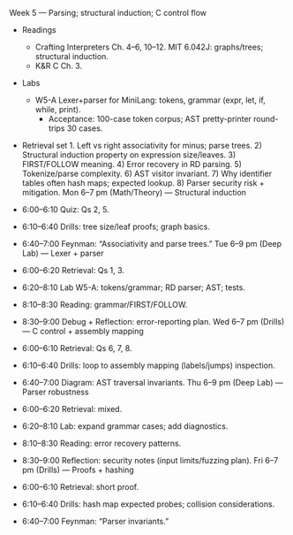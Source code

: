 Week 5 — Parsing; structural induction; C control flow

- Readings
  - Crafting Interpreters Ch. 4–6, 10–12. MIT 6.042J: graphs/trees; structural induction.
  - K&R C Ch. 3.
- Labs
  - W5-A Lexer+parser for MiniLang: tokens, grammar (expr, let, if, while, print).
    - Acceptance: 100-case token corpus; AST pretty-printer round-trips 30 cases.
- Retrieval set 1. Left vs right associativity for minus; parse trees. 2) Structural induction property on expression size/leaves. 3) FIRST/FOLLOW meaning. 4) Error recovery in RD parsing. 5) Tokenize/parse complexity. 6) AST visitor invariant. 7) Why identifier tables often hash maps; expected lookup. 8) Parser security risk + mitigation.
  Mon 6–7 pm (Math/Theory) — Structural induction

- 6:00–6:10 Quiz: Qs 2, 5.
- 6:10–6:40 Drills: tree size/leaf proofs; graph basics.
- 6:40–7:00 Feynman: “Associativity and parse trees.”
  Tue 6–9 pm (Deep Lab) — Lexer + parser

- 6:00–6:20 Retrieval: Qs 1, 3.
- 6:20–8:10 Lab W5-A: tokens/grammar; RD parser; AST; tests.
- 8:10–8:30 Reading: grammar/FIRST/FOLLOW.
- 8:30–9:00 Debug + Reflection: error-reporting plan.
  Wed 6–7 pm (Drills) — C control + assembly mapping

- 6:00–6:10 Retrieval: Qs 6, 7, 8.
- 6:10–6:40 Drills: loop to assembly mapping (labels/jumps) inspection.
- 6:40–7:00 Diagram: AST traversal invariants.
  Thu 6–9 pm (Deep Lab) — Parser robustness

- 6:00–6:20 Retrieval: mixed.
- 6:20–8:10 Lab: expand grammar cases; add diagnostics.
- 8:10–8:30 Reading: error recovery patterns.
- 8:30–9:00 Reflection: security notes (input limits/fuzzing plan).
  Fri 6–7 pm (Drills) — Proofs + hashing

- 6:00–6:10 Retrieval: short proof.
- 6:10–6:40 Drills: hash map expected probes; collision considerations.
- 6:40–7:00 Feynman: “Parser invariants.”
